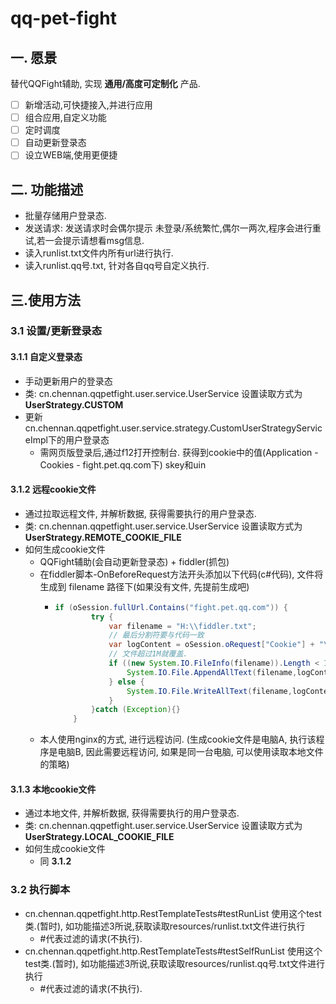 # qq-pet-fight

## 一. 愿景
替代QQFight辅助, 实现 **通用/高度可定制化** 产品.

- [ ] 新增活动,可快捷接入,并进行应用
- [ ] 组合应用,自定义功能
- [ ] 定时调度
- [ ] 自动更新登录态
- [ ] 设立WEB端,使用更便捷

## 二. 功能描述
- 批量存储用户登录态.
- 发送请求: 发送请求时会偶尔提示 未登录/系统繁忙,偶尔一两次,程序会进行重试,若一会提示请想看msg信息.
- 读入runlist.txt文件内所有url进行执行.
- 读入runlist.qq号.txt, 针对各自qq号自定义执行.


## 三.使用方法

### 3.1 设置/更新登录态

#### 3.1.1 自定义登录态
- 手动更新用户的登录态
- 类: cn.chennan.qqpetfight.user.service.UserService 设置读取方式为 **UserStrategy.CUSTOM**
- 更新cn.chennan.qqpetfight.user.service.strategy.CustomUserStrategyServiceImpl下的用户登录态
  - 需网页版登录后,通过f12打开控制台. 获得到cookie中的值(Application - Cookies - fight.pet.qq.com下) skey和uin

#### 3.1.2 远程cookie文件
- 通过拉取远程文件, 并解析数据, 获得需要执行的用户登录态.
- 类: cn.chennan.qqpetfight.user.service.UserService 设置读取方式为 **UserStrategy.REMOTE_COOKIE_FILE**
- 如何生成cookie文件
  - QQFight辅助(会自动更新登录态) + fiddler(抓包)
  - 在fiddler脚本-OnBeforeRequest方法开头添加以下代码(c#代码), 文件将生成到 filename 路径下(如果没有文件, 先提前生成吧)
    - ```java
      if (oSession.fullUrl.Contains("fight.pet.qq.com")) {
              try {
                  var filename = "H:\\fiddler.txt"; 
                  // 最后分割符要与代码一致
                  var logContent = oSession.oRequest["Cookie"] + "\r\n";
                  // 文件超过1M就覆盖.
                  if ((new System.IO.FileInfo(filename)).Length < 1024*1024) {
                      System.IO.File.AppendAllText(filename,logContent);
                  } else {
                      System.IO.File.WriteAllText(filename,logContent);
                  }
              }catch (Exception){}
          }
  - 本人使用nginx的方式, 进行远程访问. (生成cookie文件是电脑A, 执行该程序是电脑B, 因此需要远程访问, 如果是同一台电脑, 可以使用读取本地文件的策略)

#### 3.1.3 本地cookie文件
- 通过本地文件, 并解析数据, 获得需要执行的用户登录态.
- 类: cn.chennan.qqpetfight.user.service.UserService 设置读取方式为 **UserStrategy.LOCAL_COOKIE_FILE**
- 如何生成cookie文件
  - 同 **3.1.2**
    
### 3.2 执行脚本
- cn.chennan.qqpetfight.http.RestTemplateTests#testRunList 使用这个test类.(暂时), 如功能描述3所说,获取读取resources/runlist.txt文件进行执行
	- #代表过滤的请求(不执行).
- cn.chennan.qqpetfight.http.RestTemplateTests#testSelfRunList 使用这个test类.(暂时), 如功能描述3所说,获取读取resources/runlist.qq号.txt文件进行执行
	- #代表过滤的请求(不执行).
